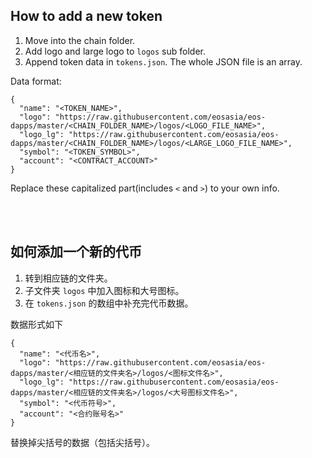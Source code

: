 ## How to add a new token
1. Move into the chain folder.
2. Add logo and large logo to `logos` sub folder.
3. Append token data in `tokens.json`. The whole JSON file is an array.

  Data format:
  ```
  {
    "name": "<TOKEN_NAME>",
    "logo": "https://raw.githubusercontent.com/eosasia/eos-dapps/master/<CHAIN_FOLDER_NAME>/logos/<LOGO_FILE_NAME>",
    "logo_lg": "https://raw.githubusercontent.com/eosasia/eos-dapps/master/<CHAIN_FOLDER_NAME>/logos/<LARGE_LOGO_FILE_NAME>",
    "symbol": "<TOKEN_SYMBOL>",
    "account": "<CONTRACT_ACCOUNT>"
  }
  ```
  Replace these capitalized part(includes `<` and `>`) to your own info.

<br/>
<br/>

## 如何添加一个新的代币
1. 转到相应链的文件夹。
2. 子文件夹 `logos` 中加入图标和大号图标。
3. 在 `tokens.json` 的数组中补充完代币数据。

  数据形式如下
  ```
  {
    "name": "<代币名>",
    "logo": "https://raw.githubusercontent.com/eosasia/eos-dapps/master/<相应链的文件夹名>/logos/<图标文件名>",
    "logo_lg": "https://raw.githubusercontent.com/eosasia/eos-dapps/master/<相应链的文件夹名>/logos/<大号图标文件名>",
    "symbol": "<代币符号>",
    "account": "<合约账号名>"
  }
  ```
  替换掉尖括号的数据（包括尖括号）。

